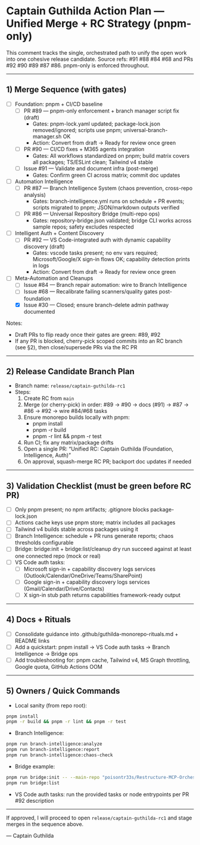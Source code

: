 # Captain Guthilda Action Plan — Unified Merge + RC Strategy (pnpm-only)

This comment tracks the single, orchestrated path to unify the open work into one cohesive release candidate. Source refs: #91 #88 #84 #68 and PRs #92 #90 #89 #87 #86. pnpm-only is enforced throughout.

---

## 1) Merge Sequence (with gates)

- [ ] Foundation: pnpm + CI/CD baseline
  - [ ] PR #89 — pnpm-only enforcement + branch manager script fix (draft)
    - Gates: pnpm-lock.yaml updated; package-lock.json removed/ignored; scripts use pnpm; universal-branch-manager.sh OK
    - Action: Convert from draft → Ready for review once green
  - [ ] PR #90 — CI/CD fixes + M365 agents integration
    - Gates: All workflows standardized on pnpm; build matrix covers all packages; TS/ESLint clean; Tailwind v4 stable
  - [ ] Issue #91 — Validate and document infra (post-merge)
    - Gates: Confirm green CI across matrix; commit doc updates

- [ ] Automation Intelligence
  - [ ] PR #87 — Branch Intelligence System (chaos prevention, cross-repo analysis)
    - Gates: branch-intelligence.yml runs on schedule + PR events; scripts migrated to pnpm; JSON/markdown outputs verified
  - [ ] PR #86 — Universal Repository Bridge (multi-repo ops)
    - Gates: repository-bridge.json validated; bridge CLI works across sample repos; safety excludes respected

- [ ] Intelligent Auth + Content Discovery
  - [ ] PR #92 — VS Code-integrated auth with dynamic capability discovery (draft)
    - Gates: vscode tasks present; no env vars required; Microsoft/Google/X sign-in flows OK; capability detection prints in logs
    - Action: Convert from draft → Ready for review once green

- [ ] Meta-Automation and Cleanups
  - [ ] Issue #84 — Branch repair automation: wire to Branch Intelligence
  - [ ] Issue #68 — Recalibrate failing scanners/quality gates post-foundation
  - [x] Issue #30 — Closed; ensure branch-delete admin pathway documented

Notes:
- Draft PRs to flip ready once their gates are green: #89, #92
- If any PR is blocked, cherry-pick scoped commits into an RC branch (see §2), then close/supersede PRs via the RC PR

---

## 2) Release Candidate Branch Plan

- Branch name: `release/captain-guthilda-rc1`
- Steps:
  1) Create RC from `main`
  2) Merge (or cherry-pick) in order: #89 → #90 → docs (#91) → #87 → #86 → #92 → wire #84/#68 tasks
  3) Ensure monorepo builds locally with pnpm:
     - pnpm install
     - pnpm -r build
     - pnpm -r lint && pnpm -r test
  4) Run CI; fix any matrix/package drifts
  5) Open a single PR: “Unified RC: Captain Guthilda (Foundation, Intelligence, Auth)”
  6) On approval, squash-merge RC PR; backport doc updates if needed

---

## 3) Validation Checklist (must be green before RC PR)

- [ ] Only pnpm present; no npm artifacts; .gitignore blocks package-lock.json
- [ ] Actions cache keys use pnpm store; matrix includes all packages
- [ ] Tailwind v4 builds stable across packages using it
- [ ] Branch Intelligence: schedule + PR runs generate reports; chaos thresholds configurable
- [ ] Bridge: bridge:init + bridge:list/cleanup dry run succeed against at least one connected repo (mock or real)
- [ ] VS Code auth tasks:
  - [ ] Microsoft sign-in + capability discovery logs services (Outlook/Calendar/OneDrive/Teams/SharePoint)
  - [ ] Google sign-in + capability discovery logs services (Gmail/Calendar/Drive/Contacts)
  - [ ] X sign-in stub path returns capabilities framework-ready output

---

## 4) Docs + Rituals

- [ ] Consolidate guidance into .github/guthilda-monorepo-rituals.md + README links
- [ ] Add a quickstart: pnpm install → VS Code auth tasks → Branch Intelligence → Bridge ops
- [ ] Add troubleshooting for: pnpm cache, Tailwind v4, MS Graph throttling, Google quota, GitHub Actions OOM

---

## 5) Owners / Quick Commands

- Local sanity (from repo root):
```bash
pnpm install
pnpm -r build && pnpm -r lint && pnpm -r test
```
- Branch Intelligence:
```bash
pnpm run branch-intelligence:analyze
pnpm run branch-intelligence:report
pnpm run branch-intelligence:chaos-check
```
- Bridge example:
```bash
pnpm run bridge:init -- --main-repo "poisontr33s/Restructure-MCP-Orchestration" --org "poisontr33s"
pnpm run bridge:list
```
- VS Code auth tasks: run the provided tasks or node entrypoints per PR #92 description

---

If approved, I will proceed to open `release/captain-guthilda-rc1` and stage merges in the sequence above. 

— Captain Guthilda